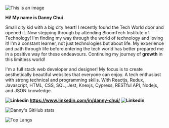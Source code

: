  ![This is an image](https://thankyouposters.com/wp-content/uploads/2020/08/Welcome-01-colors-on-white-banner-8x2-ft-H.jpg)

**Hi! My name is Danny Chui**

Small city kid with a big city heart! I recently found the Tech World door and opened it. Now stepping through by attending BloomTech Institute of Technology! I'm finding my way through the world of technology and loving it! I'm a constant learner, not just technologies but about life. My experience and path through life before entering the tech world has better prepared me in a positive way for these endeavours. Continuing my journey of **growth** in this limitless world!
 
I'm a full stack web developer and designer! My focus is to create aesthetically beautiful websites that everyone can enjoy. A tech enthusiast with strong technical and programming skills. With Reactjs, Redux, Javascript, HTML, CSS, SQL, Jest, Knexjs, Cypress, RESTful API, Nodejs, and JSON knowledge.

 **![Linkedin](https://i.stack.imgur.com/gVE0j.png) https://www.linkedin.com/in/danny-chui/ ![Linkedin](https://i.stack.imgur.com/gVE0j.png)**
 
![Danny's GitHub stats](https://github-readme-stats.vercel.app/api?username=wreck888&?theme=dark_icons=true)

![Top Langs](https://github-readme-stats.vercel.app/api/top-langs/?username=yushi1007&layout=compact)
<!--
**wreck888/wreck888** is a ✨ _special_ ✨ repository because its `README.md` (this file) appears on your GitHub profile.

Here are some ideas to get you started:

- 🔭 I’m currently working on ...
- 🌱 I’m currently learning ...
- 👯 I’m looking to collaborate on ...
- 🤔 I’m looking for help with ...
- 💬 Ask me about ...
- 📫 How to reach me: ...
- 😄 Pronouns: ...
- ⚡ Fun fact: ...
-->
